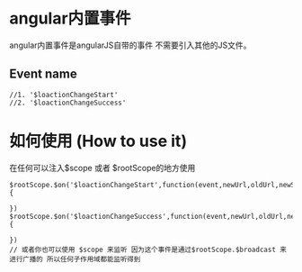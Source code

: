 # angular内置事件

angular内置事件是angularJS自带的事件 不需要引入其他的JS文件。

## Event name

    //1. '$loactionChangeStart'
    //2. '$loactionChangeSuccess'

# 如何使用 (How to use it)

在任何可以注入$scope 或者 $rootScope的地方使用

    $rootScope.$on('$loactionChangeStart',function(event,newUrl,oldUrl,newState,oldState){

    })
    $rootScope.$on('$loactionChangeSuccess',function(event,newUrl,oldUrl,newState,oldState){

    })
    // 或者你也可以使用 $scope 来监听 因为这个事件是通过$rootScope.$broadcast 来进行广播的 所以任何子作用域都能监听得到